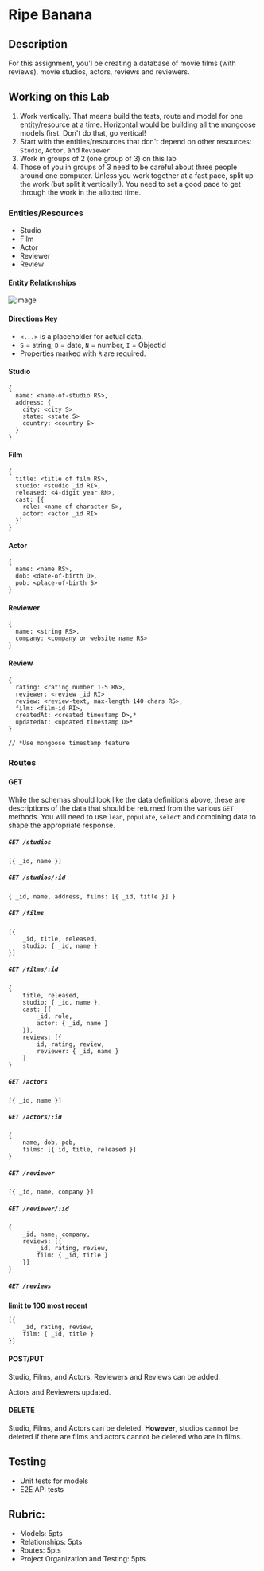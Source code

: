 Ripe Banana
===

## Description

For this assignment, you'l be creating a database of movie films (with reviews), movie studios, actors, reviews and reviewers.

## Working on this Lab

1. Work vertically. That means build the tests, route and model for one entity/resource at a time. Horizontal would be building all the mongoose models first. Don't do that, go vertical!
1. Start with the entities/resources that don't depend on other resources: `Studio`, `Actor`, and `Reviewer`
1. Work in groups of 2 (one group of 3) on this lab
1. Those of you in groups of 3 need to be careful about three people around one computer. 
Unless you work together at a fast pace, split up the work (but split it vertically!). 
You need to set a good pace to get through the work in the allotted time.

### Entities/Resources

* Studio
* Film
* Actor
* Reviewer
* Review

#### Entity Relationships

![image](https://user-images.githubusercontent.com/478864/42962816-50e54248-8b47-11e8-9d3d-6c73a4b162e9.png)

#### Directions Key
* `<...>` is a placeholder for actual data.
* `S` = string, `D` = date, `N` = number, `I` = ObjectId
* Properties marked with `R` are required.

#### Studio

```
{
  name: <name-of-studio RS>,
  address: {
    city: <city S>
    state: <state S>
    country: <country S>
  }
}
```

#### Film

```
{
  title: <title of film RS>,
  studio: <studio _id RI>,
  released: <4-digit year RN>,
  cast: [{
    role: <name of character S>,
    actor: <actor _id RI>
  }]
}
```

#### Actor

```
{ 
  name: <name RS>,
  dob: <date-of-birth D>,
  pob: <place-of-birth S>
}
```

#### Reviewer

```
{ 
  name: <string RS>,
  company: <company or website name RS>
}
```


#### Review

```
{ 
  rating: <rating number 1-5 RN>,
  reviewer: <review _id RI>
  review: <review-text, max-length 140 chars RS>,
  film: <film-id RI>,
  createdAt: <created timestamp D>,*
  updatedAt: <updated timestamp D>*
}

// *Use mongoose timestamp feature
```


### Routes

#### GET

While the schemas should look like the data definitions above, these are descriptions of the data that should be returned from the various `GET` methods. You will need to use `lean`, `populate`, `select` and combining data to shape the appropriate response. 

##### `GET /studios`

```
[{ _id, name }]
```

##### `GET /studios/:id`

```
{ _id, name, address, films: [{ _id, title }] }
```

##### `GET /films`

```
[{ 
    _id, title, released, 
    studio: { _id, name } 
}]
```

##### `GET /films/:id`

```
{   
    title, released, 
    studio: { _id, name }, 
    cast: [{ 
        _id, role, 
        actor: { _id, name }
    }], 
    reviews: [{ 
        id, rating, review, 
        reviewer: { _id, name }
    ]
}
```

##### `GET /actors`

```
[{ _id, name }]
```

##### `GET /actors/:id`

```
{ 
    name, dob, pob,     
    films: [{ id, title, released }] 
}
```

##### `GET /reviewer`

```
[{ _id, name, company }]
```

##### `GET /reviewer/:id`

```
{ 
    _id, name, company, 
    reviews: [{ 
        _id, rating, review, 
        film: { _id, title }
    }] 
}
```

##### `GET /reviews`

**limit to 100 most recent**

```
[{ 
    _id, rating, review, 
    film: { _id, title }
}] 
```



#### POST/PUT

Studio, Films, and Actors, Reviewers and Reviews can be added.

Actors and Reviewers updated.

#### DELETE

Studio, Films, and Actors can be deleted. **However**, studios cannot be deleted if there are films and actors cannot be deleted who are in films.

## Testing

* Unit tests for models
* E2E API tests

## Rubric:

* Models: 5pts
* Relationships: 5pts
* Routes: 5pts
* Project Organization and Testing: 5pts
